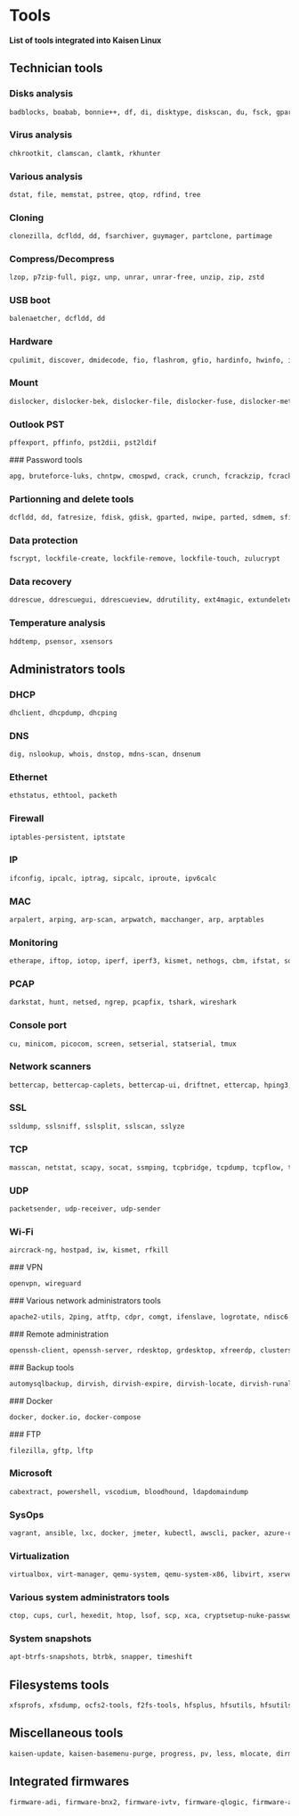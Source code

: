 # Tools

**List of tools integrated into Kaisen Linux**

## Technician tools

### Disks analysis

```bash
badblocks, boabab, bonnie++, df, di, disktype, diskscan, du, fsck, gpart, gsmartcontrol, hdparm, ncdu, smartctl, testdisk, ioping
```

### Virus analysis

```bash
chkrootkit, clamscan, clamtk, rkhunter
```

### Various analysis

```bash
dstat, file, memstat, pstree, qtop, rdfind, tree
```

### Cloning

```bash
clonezilla, dcfldd, dd, fsarchiver, guymager, partclone, partimage
```

### Compress/Decompress

```bash
lzop, p7zip-full, pigz, unp, unrar, unrar-free, unzip, zip, zstd
```

### USB boot

```bash
balenaetcher, dcfldd, dd
```

### Hardware

```bash
cpulimit, discover, dmidecode, fio, flashrom, gfio, hardinfo, hwinfo, iozone, lshw, lspci, stress, stressant, inxi
```

### Mount

```bash
dislocker, dislocker-bek, dislocker-file, dislocker-fuse, dislocker-metadata, mount, umount, xmount, zulumount, apfs-fuse, apfsutil, bdeinfo, bdemount, fvdeinfo, fvdemount, fvdewipekey, vhdiinfo, vhdimount, vmdkinfo, vmdkmount, archivemount, fuze-zip, fusesmb, sshfs, tmfs
```

### Outlook PST

```bash
pffexport, pffinfo, pst2dii, pst2ldif
```

### Password tools

```bash
apg, bruteforce-luks, chntpw, cmospwd, crack, crunch, fcrackzip, fcrackzipinfo, hashcat, hydra, john, keepassxc, ophcrack, pdfcrack, pwgen, rarcrack, rephrase, samdump2, xhydra
```

### Partionning and delete tools

```bash
dcfldd, dd, fatresize, fdisk, gdisk, gparted, nwipe, parted, sdmem, sfill, shred, srm, sswap, wipe, zerofree
```

### Data protection

```bash
fscrypt, lockfile-create, lockfile-remove, lockfile-touch, zulucrypt
```

### Data recovery

```bash
ddrescue, ddrescuegui, ddrescueview, ddrutility, ext4magic, extundelete, foremost, gddrescue, hfsprescue, magicrescue, myrescue, photorec, recoverdm, recoverjpeg, safecopy, scalpel, scrounge-ntfs
```

### Temperature analysis

```bash
hddtemp, psensor, xsensors
```

## Administrators tools

### DHCP

```bash
dhclient, dhcpdump, dhcping
```

### DNS

```bash
dig, nslookup, whois, dnstop, mdns-scan, dnsenum
```

### Ethernet

```bash
ethstatus, ethtool, packeth
```

### Firewall

```bash
iptables-persistent, iptstate
```

### IP

```bash
ifconfig, ipcalc, iptrag, sipcalc, iproute, ipv6calc
```

### MAC

```bash
arpalert, arping, arp-scan, arpwatch, macchanger, arp, arptables
```

### Monitoring

```bash
etherape, iftop, iotop, iperf, iperf3, kismet, nethogs, cbm, ifstat, sockstat, netperfmeter
```

### PCAP

```bash
darkstat, hunt, netsed, ngrep, pcapfix, tshark, wireshark
```

### Console port

```bash
cu, minicom, picocom, screen, setserial, statserial, tmux
```

### Network scanners

```bash
bettercap, bettercap-caplets, bettercap-ui, driftnet, ettercap, hping3, lft, mtr, ndiif, netdiscover, netsniff-ng, nmap, nmapsi4, tracepath, traceroute, traceroute6, mitmproxy, nast
```

### SSL

```bash
ssldump, sslsniff, sslsplit, sslscan, sslyze
```

### TCP

```bash
masscan, netstat, scapy, socat, ssmping, tcpbridge, tcpdump, tcpflow, tcpreplay, tcpstat, tcptrace, tcptraceroute, tcpxtract
```

### UDP

```bash
packetsender, udp-receiver, udp-sender
```

### Wi-Fi

```bash
aircrack-ng, hostpad, iw, kismet, rfkill
```

### VPN

```bash
openvpn, wireguard
```

### Various network administrators tools

```bash
apache2-utils, 2ping, atftp, cdpr, comgt, ifenslave, logrotate, ndisc6, ntpdate, wakeonlan, wondershaper
```

### Remote administration

```bash
openssh-client, openssh-server, rdesktop, grdesktop, xfreerdp, clusterssh, zssh, scp, remmina, pssh, spice-vdagent, spice-webdavd, virt-viewer
```

### Backup tools

```bash
automysqlbackup, dirvish, dirvish-expire, dirvish-locate, dirvish-runall, bacula, dump, duplicity, restic, rsbackup, rsync, zsync, autopostgresqlbackup, backup2l, vbackup, zbackup, duply, grsync
```

### Docker

```bash
docker, docker.io, docker-compose
```

### FTP

```bash
filezilla, gftp, lftp
```

### Microsoft

```bash
cabextract, powershell, vscodium, bloodhound, ldapdomaindump
```

### SysOps

```bash
vagrant, ansible, lxc, docker, jmeter, kubectl, awscli, packer, azure-cli, puppet, terraform
```

### Virtualization

```bash
virtualbox, virt-manager, qemu-system, qemu-system-x86, libvirt, xserver-xorg-video-qxl, qemu-guest-agent
```

### Various system administrators tools

```bash
ctop, cups, curl, hexedit, htop, lsof, scp, xca, cryptsetup-nuke-password
```

### System snapshots

```bash
apt-btrfs-snapshots, btrbk, snapper, timeshift
```

## Filesystems tools

```bash
xfsprofs, xfsdump, ocfs2-tools, f2fs-tools, hfsplus, hfsutils, hfsutils-tcltk, hfsprofs, gfs2utils, exfatprogs, cifs-utils, dosfstools, nilfs-tools, e2fsprogs, jfsutils, vmfs-tools (vmware esxi filesystem), btrfs-tools, fuseiso, squashfs-tools, ceph-fuse, zfs, zfs-fuse, zSpool, reiser4progs, reiserfs-progs, vmfs6-tools, sshfs, glusterfs, tmfs, udf, cifs-tools, apfs-fuse, apfsutil, btrbk, apt-btrfs-snapshot, snapper
```

## Miscellaneous tools

```bash
kaisen-update, kaisen-basemenu-purge, progress, pv, less, mlocate, dirmngr, gpg, gnupg, gnupg1, gnupg2, apt-transport-https, software-properties-common, dmraid, dmsetup, lvm2, cryptsetup, git, gpg-agent, irqbalance, libreoffice, live-build, live-tools, live-manual, mdadm, memtest86+, neofetch, open-vm-tools, open-vfirmware-iwlwifi,m-tools-desktop, qbittorrent, vlc, hexchat, thunderbird, gimp, lockdown, git-repair, img2pdf, mc, gtkhash, strace, ltrace, yamllint, cryptsetup-nuke-password, kaisen-documentation, kaisen-manpages
```

## Integrated firmwares

```bash
firmware-adi, firmware-bnx2, firmware-ivtv, firmware-qlogic, firmware-amd-graphics, firmware-bnx2x, firmware-iwlwifi, firmware-ralink, firmware-brcm80211, firmware-libertas, firmware-misc-nonfree, firmware-realtek, firmware-cavium, firmware-myricom, firmware-samsung, firmware-atheros, firmware-intel-sound, firmware-netronome, firmware-siano, firmware-b43-installer, firmware-intelwimax, firmware-netxen, firmware-ti-connectivity, firmware-ipw2x00, firmware-qcom-media, firmware-zd1211, bluetooth, blueman, bluez-tools, bluez-firmware
```



